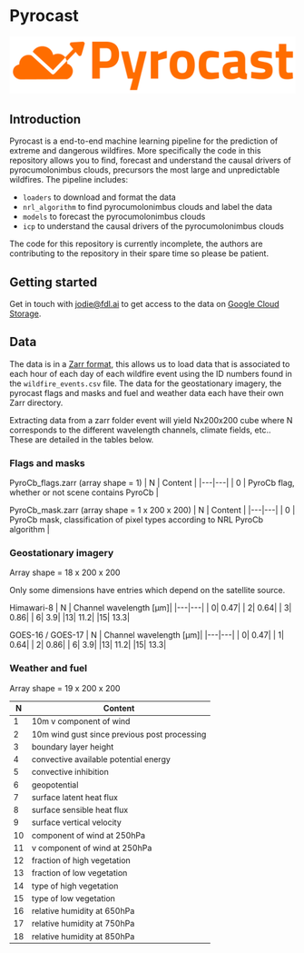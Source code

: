 # Pyrocast

![Pyrocast logo](figures/pyrocast_logo_colour.png)

## Introduction

Pyrocast is a end-to-end machine learning pipeline for the prediction of extreme and dangerous wildfires. More specifically the code in this repository allows you to find, forecast and understand the causal drivers of pyrocumolonimbus clouds, precursors the most large and unpredictable wildfires. The pipeline includes:

* `loaders` to download and format the data
* `nrl_algorithm` to find pyrocumolonimbus clouds and label the data
* `models` to forecast the pyrocumolonimbus clouds
* `icp` to understand the causal drivers of the pyrocumolonimbus clouds

The code for this repository is currently incomplete, the authors are contributing to the repository in their spare time so please be patient.

## Getting started

Get in touch with jodie@fdl.ai to get access to the data on [Google Cloud Storage](https://console.cloud.google.com/storage/browser/eu-aerosols-spaceml).


## Data

The data is in a [Zarr format](https://zarr.readthedocs.io/en/stable/), this allows us to load data that is associated to each hour of each day of each wildfire event using the ID numbers found in the `wildfire_events.csv` file. The data for the geostationary imagery, the pyrocast flags and masks and fuel and weather data each have their own Zarr directory.

Extracting data from a zarr folder event will yield Nx200x200 cube where N corresponds to the different wavelength channels, climate fields, etc.. These are detailed in the tables below.

### Flags and masks

PyroCb_flags.zarr (array shape = 1)
| N | Content |
|---|---|
| 0 | PyroCb flag, whether or not scene contains PyroCb |

PyroCb_mask.zarr (array shape = 1 x 200 x 200)
| N | Content |
|---|---|
| 0 | PyroCb mask, classification of pixel types according to NRL PyroCb algorithm |

### Geostationary imagery

Array shape = 18 x 200 x 200

Only some dimensions have entries which depend on the satellite source.

Himawari-8 
| N | Channel wavelength [μm]|
|---|---|
| 0| 0.47| 
| 2| 0.64|
| 3| 0.86|
| 6|  3.9|
|13| 11.2| 
|15| 13.3| 

GOES-16 / GOES-17
| N | Channel wavelength [μm]|
|---|---|
| 0| 0.47| 
| 1| 0.64|
| 2| 0.86|
| 6|  3.9|
|13| 11.2| 
|15| 13.3| 

### Weather and fuel

Array shape = 19 x 200 x 200

| N | Content |
|---|---|
| 1| 10m v component of wind |
| 2| 10m wind gust since previous post processing|
| 3| boundary layer height|
| 4| convective available potential energy|
| 5| convective inhibition|
| 6| geopotential|
| 7| surface latent heat flux
| 8| surface sensible heat flux|
| 9| surface vertical velocity |
|10| component of wind at 250hPa |
|11| v component of wind at 250hPa |
|12| fraction of high vegetation |
|13| fraction of low vegetation |
|14| type of high vegetation|
|15| type of low vegetation |
|16| relative humidity at 650hPa|
|17| relative humidity at 750hPa|
|18| relative humidity at 850hPa|
